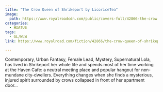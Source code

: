```yaml
---
title: "The Crow Queen of Shrikeport by LicoriceTea"
image:
  path: https://www.royalroadcdn.com/public/covers-full/42866-the-crow-queen-of-shrikeport.jpg
categories:
  - HIATUS
tags:
  - GL/WLW
link: https://www.royalroad.com/fiction/42866/the-crow-queen-of-shrikeport

---
```

Contemporary, Urban Fantasy, Female Lead, Mystery, Supernatural
Lola, has lived in Shrikeport her whole life and spends most of her time working at the Haven Cafe: a neutral meeting place and popular hangout for non-mundane city-dwellers. Everything changes when she finds a mysterious, injured spirit surrounded by crows collapsed in front of her apartment door...
